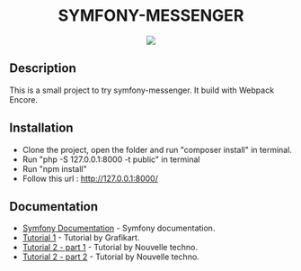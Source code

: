 <h1 align="center">SYMFONY-MESSENGER</h1>

<p align="center"><a href="https://symfony.com" target="_blank">
    <img src="https://www.wanadev.fr/uploads/documents/cover-messenger-symfony.png">
</a></p>


Description
------------

This is a small project to try symfony-messenger.
It build with Webpack Encore.

Installation
------------

* Clone the project, open the folder and run "composer install" in terminal.
* Run "php -S 127.0.0.1:8000 -t public" in terminal 
* Run "npm install"
* Follow this url : http://127.0.0.1:8000/


Documentation
-------------
* [Symfony Documentation](https://symfony.com/doc/current/components/messenger.html) - Symfony documentation.
* [Tutorial 1](https://www.youtube.com/watch?v=0BWU-liZIU4) - Tutorial by Grafikart.
* [Tutorial 2 - part 1](https://www.youtube.com/watch?v=p6hlTWyDRmE) - Tutorial by Nouvelle techno.
* [Tutorial 2 - part 2](https://www.youtube.com/watch?v=X8eNdUkLA-0) - Tutorial by Nouvelle techno.








